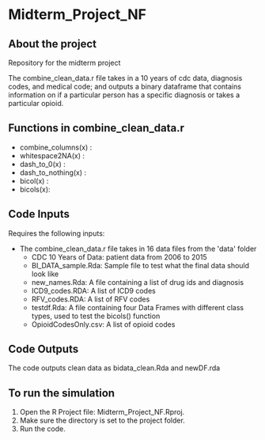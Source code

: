 # Midterm_Project_NF


## About the project

Repository for the midterm project

The combine_clean_data.r file takes in a 10 years of cdc data, diagnosis codes, and medical code; and outputs a binary dataframe that contains information on if a particular person has a specific diagnosis or takes a particular opioid.

## Functions in combine_clean_data.r 

 - combine_columns(x) :
 - whitespace2NA(x) :
 - dash_to_0(x) :
 - dash_to_nothing(x) : 
 - bicol(x) :
 - bicols(x):

## Code Inputs

Requires the following inputs: 

 - The combine_clean_data.r file takes in 16 data files from the 'data' folder
    - CDC 10 Years of Data: patient data from 2006 to 2015
    - BI_DATA_sample.Rda: Sample file to test what the final data should look like
    - new_names.Rda: A file containing a list of drug ids and diagnosis
    - ICD9_codes.RDA: A list of ICD9 codes
    - RFV_codes.RDA: A list of RFV codes
    - testdf.Rda: A file containing four Data Frames with different class types, used to test the bicols() function
    - OpioidCodesOnly.csv: A list of opioid codes
 
## Code Outputs

The code outputs clean data as bidata_clean.Rda and newDF.rda

## To run the simulation

 1. Open the R Project file: Midterm_Project_NF.Rproj. 
 2. Make sure the directory is set to the project folder.
 3. Run the code.
 